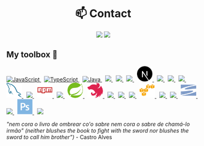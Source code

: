 <div align="center">

# 📫 Contact

<a href = "mailto:valmojltrindade@gmail.com"><img src="https://img.shields.io/badge/Gmail-D14836?style=for-the-badge&logo=gmail&logoColor=white" target="_blank"></a>
<a href="https://www.linkedin.com/in/valmotrindade/" target="_blank"><img src="https://img.shields.io/badge/-LinkedIn-%230077B5?style=for-the-badge&logo=linkedin&logoColor=white" target="_blank"></a>
</div>

## My toolbox 🧰
<p>
    <a href="https://www.javascript.com/">
        <img width="40" src="https://cdn.jsdelivr.net/gh/devicons/devicon/icons/javascript/javascript-original.svg" alt="JavaScript"/>
    </a>
&nbsp
    <a href="https://www.typescriptlang.org/">
        <img width="40" src="https://cdn.jsdelivr.net/gh/devicons/devicon/icons/typescript/typescript-original.svg" alt="TypeScript"/>
    </a>
&nbsp
    <a href="https://www.java.com/">
        <img width="40" src="https://codingdots.in/wp-content/uploads/2021/01/main-qimg-48b7a3d8958565e7aa3ad4dbf2312770.png" alt="Java"/>
    </a>
&nbsp
    <a href="https://developer.mozilla.org/pt-BR/docs/Web/HTML">
        <img width="40" src="https://cdn.jsdelivr.net/gh/devicons/devicon/icons/html5/html5-original.svg" />
    </a>
&nbsp
    <a href="https://developer.mozilla.org/pt-BR/docs/Web/CSS">
        <img width="40" src="https://cdn.jsdelivr.net/gh/devicons/devicon/icons/css3/css3-original.svg" />
    </a>
&nbsp
    <a href="https://reactjs.org/">
        <img width="40" src="https://cdn.jsdelivr.net/gh/devicons/devicon/icons/react/react-original.svg" />
    </a>
&nbsp
    <a href="https://nextjs.org/">
        <img width="40" src="https://raw.githubusercontent.com/devicons/devicon/1119b9f84c0290e0f0b38982099a2bd027a48bf1/icons/nextjs/nextjs-original.svg" />
    </a>
&nbsp
    <a href="https://webpack.js.org/">
        <img height="40" src="https://cdn.jsdelivr.net/gh/devicons/devicon/icons/webpack/webpack-original.svg" />
    </a>
&nbsp
    <a href="https://styled-components.com/">
<img width="40" src="https://miro.medium.com/max/318/1*p1TndLk3UsGPBsM7qHPZIw.png" />
    </a>
&nbsp
    <a href="https://sass-lang.com/">
        <img width="40" src="https://cdn.jsdelivr.net/gh/devicons/devicon/icons/sass/sass-original.svg" />
    </a>
&nbsp
    <a href="https://www.mysql.com/">
        <img width="40" src="https://raw.githubusercontent.com/devicons/devicon/1119b9f84c0290e0f0b38982099a2bd027a48bf1/icons/mysql/mysql-original.svg" />
    </a>
&nbsp
    <a href="https://nodejs.org/">
        <img width="40" src="https://cdn.jsdelivr.net/gh/devicons/devicon/icons/nodejs/nodejs-original.svg" />
    </a>
&nbsp
    <a href="https://www.npmjs.com/">
        <img width="40" src="https://raw.githubusercontent.com/devicons/devicon/1119b9f84c0290e0f0b38982099a2bd027a48bf1/icons/npm/npm-original-wordmark.svg" />
    </a>
&nbsp
    <a href="https://expressjs.com/">
        <img width="40" src="https://cdn.jsdelivr.net/gh/devicons/devicon/icons/express/express-original.svg"/>
    </a>
&nbsp
    <a href="https://spring.io/">
        <img width="40" src="https://raw.githubusercontent.com/devicons/devicon/1119b9f84c0290e0f0b38982099a2bd027a48bf1/icons/spring/spring-original.svg"/>
    </a>
&nbsp
    <a href="https://nestjs.com/">
        <img width="40" src="https://raw.githubusercontent.com/devicons/devicon/1119b9f84c0290e0f0b38982099a2bd027a48bf1/icons/nestjs/nestjs-plain.svg"/>
    </a>
&nbsp
    <a href="https://www.prisma.io/">
        <img height="40" src="https://tsed.io/prisma-2.svg" style />
    </a>
&nbsp
    <a href="https://testing-library.com/">
<img height="30" src="https://testing-library.com/img/octopus-64x64.png" />
    </a>
&nbsp
    <a href="https://jestjs.io/">
<img height="30" src="https://cdn.jsdelivr.net/gh/devicons/devicon/icons/jest/jest-plain.svg" />
    </a>
&nbsp
    <a href="https://aws.amazon.com/">
<img height="40" src="https://raw.githubusercontent.com/devicons/devicon/1119b9f84c0290e0f0b38982099a2bd027a48bf1/icons/amazonwebservices/amazonwebservices-original.svg"  />
    </a>
&nbsp
    <a href="https://github.com/">
<img width="40" src="https://cdn.jsdelivr.net/gh/devicons/devicon/icons/github/github-original.svg"/>
    </a>
&nbsp
    <a href="https://git-scm.com/">
<img width="40" src="https://cdn.jsdelivr.net/gh/devicons/devicon/icons/git/git-original.svg"/>
    </a>
&nbsp
    <a href="https://subversion.apache.org/">
<img width="40" src="https://raw.githubusercontent.com/devicons/devicon/1119b9f84c0290e0f0b38982099a2bd027a48bf1/icons/subversion/subversion-original.svg"/>
    </a>
&nbsp
    <a href="https://www.figma.com/">
<img height="40" src="https://cdn.jsdelivr.net/gh/devicons/devicon/icons/figma/figma-original.svg" />
    </a>
&nbsp
    <a href="https://www.adobe.com/">
<img height="40" src="https://raw.githubusercontent.com/devicons/devicon/1119b9f84c0290e0f0b38982099a2bd027a48bf1/icons/photoshop/photoshop-plain.svg"/>
    </a>
&nbsp
    <a href="https://www.adobe.com/">
<img height="40" src="https://cdn.jsdelivr.net/gh/devicons/devicon/icons/illustrator/illustrator-plain.svg"/>
    </a>
</p>
  
  
_"nem cora o livro de ombrear co'o sabre nem cora o sabre de chamá-lo irmão" (neither blushes the book to fight with the sword nor blushes the sword to call him brother”)_ - Castro Alves
